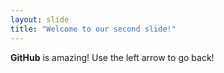 ```yaml
---
layout: slide
title: "Welcome to our second slide!"
---
```

**GitHub** is amazing!
Use the left arrow to go back!
